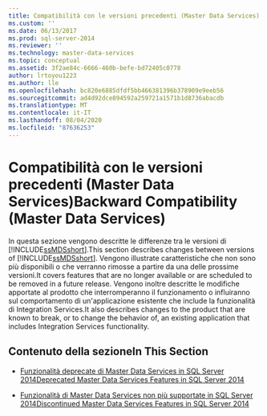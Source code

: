 ```yaml
---
title: Compatibilità con le versioni precedenti (Master Data Services) | Microsoft Docs
ms.custom: ''
ms.date: 06/13/2017
ms.prod: sql-server-2014
ms.reviewer: ''
ms.technology: master-data-services
ms.topic: conceptual
ms.assetid: 3f2ae84c-6666-460b-befe-bd72405c0778
author: lrtoyou1223
ms.author: lle
ms.openlocfilehash: bc820e6885dfdf5bb466381396b378909e9eeb56
ms.sourcegitcommit: ad4d92dce894592a259721a1571b1d8736abacdb
ms.translationtype: MT
ms.contentlocale: it-IT
ms.lasthandoff: 08/04/2020
ms.locfileid: "87636253"
---
```

# <a name="backward-compatibility-master-data-services"></a><span data-ttu-id="80bfe-102">Compatibilità con le versioni precedenti (Master Data Services)</span><span class="sxs-lookup"><span data-stu-id="80bfe-102">Backward Compatibility (Master Data Services)</span></span>
  <span data-ttu-id="80bfe-103">In questa sezione vengono descritte le differenze tra le versioni di [!INCLUDE[ssMDSshort](../includes/ssmdsshort-md.md)].</span><span class="sxs-lookup"><span data-stu-id="80bfe-103">This section describes changes between versions of [!INCLUDE[ssMDSshort](../includes/ssmdsshort-md.md)].</span></span> <span data-ttu-id="80bfe-104">Vengono illustrate caratteristiche che non sono più disponibili o che verranno rimosse a partire da una delle prossime versioni.</span><span class="sxs-lookup"><span data-stu-id="80bfe-104">It covers features that are no longer available or are scheduled to be removed in a future release.</span></span> <span data-ttu-id="80bfe-105">Vengono inoltre descritte le modifiche apportate al prodotto che interromperanno il funzionamento o influiranno sul comportamento di un'applicazione esistente che include la funzionalità di Integration Services.</span><span class="sxs-lookup"><span data-stu-id="80bfe-105">It also describes changes to the product that are known to break, or to change the behavior of, an existing application that includes Integration Services functionality.</span></span>  
  
## <a name="in-this-section"></a><span data-ttu-id="80bfe-106">Contenuto della sezione</span><span class="sxs-lookup"><span data-stu-id="80bfe-106">In This Section</span></span>  
  
-   [<span data-ttu-id="80bfe-107">Funzionalità deprecate di Master Data Services in SQL Server 2014</span><span class="sxs-lookup"><span data-stu-id="80bfe-107">Deprecated Master Data Services Features in SQL Server 2014</span></span>](deprecated-master-data-services-features.md)  
  
-   [<span data-ttu-id="80bfe-108">Funzionalità di Master Data Services non più supportate in SQL Server 2014</span><span class="sxs-lookup"><span data-stu-id="80bfe-108">Discontinued Master Data Services Features in SQL Server 2014</span></span>](discontinued-master-data-services-features.md)  
  
  

